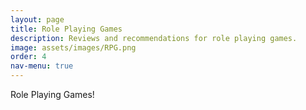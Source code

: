 ```yaml
---
layout: page
title: Role Playing Games
description: Reviews and recommendations for role playing games.
image: assets/images/RPG.png
order: 4
nav-menu: true
---
```


Role Playing Games!
